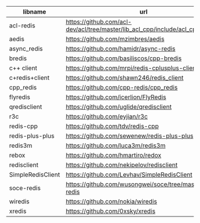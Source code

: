 libname|url
-|-
acl-redis|https://github.com/acl-dev/acl/tree/master/lib_acl_cpp/include/acl_cpp/redis 
aedis|https://github.com/mzimbres/aedis 
async_redis|https://github.com/hamidr/async-redis 
bredis|https://github.com/basiliscos/cpp-bredis 
c++ client|https://github.com/mrpi/redis-cplusplus-client 
c+redis+client|https://github.com/shawn246/redis_client 
cpp_redis|https://github.com/cpp-redis/cpp_redis 
flyredis|https://github.com/icerlion/FlyRedis 
qredisclient|https://github.com/uglide/qredisclient 
r3c|https://github.com/eyjian/r3c 
redis-cpp|https://github.com/tdv/redis-cpp 
redis-plus-plus|https://github.com/sewenew/redis-plus-plus 
redis3m|https://github.com/luca3m/redis3m 
rebox|https://github.com/hmartiro/redox 
redisclient|https://github.com/nekipelov/redisclient 
SimpleRedisClient|https://github.com/Levhav/SimpleRedisClient 
soce-redis|https://github.com/wusongwei/soce/tree/master/soce-redis 
wiredis|https://github.com/nokia/wiredis 
xredis|https://github.com/0xsky/xredis 

